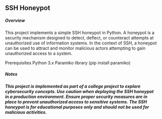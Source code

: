 <h2>SSH Honeypot</h2>
<h5>Overview</h5>
This project implements a simple SSH honeypot in Python. A honeypot is a security mechanism designed to detect, deflect, or counteract attempts at unauthorized use of information systems. In the context of SSH, a honeypot can be used to attract and monitor malicious actors attempting to gain unauthorized access to a system.

Prerequisites
Python 3.x
Paramiko library (pip install paramiko)

<h5>Notes<h5> 
This project is implemented as part of a college project to explore cybersecurity concepts.
Use caution when deploying the SSH honeypot in a production environment. Ensure proper security measures are in place to prevent unauthorized access to sensitive systems.
The SSH honeypot is for educational purposes only and should not be used for malicious activities.
